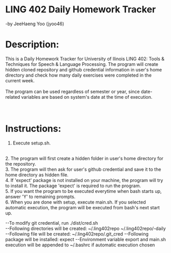 # LING 402 Daily Homework Tracker  
-by JeeHaeng Yoo (jyoo46)

# Description:
This is a Daily Homework Tracker for University of Ilinois LING 402: Tools & Techniques for Speech & Language Processing.
The program will create hidden cloned repository and github credential information in user's home directory and check how many daily exercises were completed in the current week. <br /> 
<br />
The program can be used regardless of semester or year, since date-related variables are based on system's date at the time of execution. <br />
<br />
<br />
# Instructions:
1. Execute setup.sh.
<br />
2. The program will first create a hidden folder in user's home directory for the repository.
<br />
3. The program will then ask for user's github credential and save it to the home directory as hidden file.
<br />
4. If 'expect' package is not installed on your machine, the program will try to install it. The package 'expect' is required to run the program.
<br />
5. If you want the program to be executed everytime when bash starts up, answer 'Y' to remaining prompts.
<br />
6. When you are done with setup, execute main.sh. If you selected automatic execution, the program will be executed from bash's next start up.
<br />

--To modify git credential, run ./dist/cred.sh
<br />
--Following directories will be created: ~/.ling402repo ~/.ling402repo/<netID>-daily
--Following file will be created: ~/.ling402repo/.git_cred
--Following package will be installed: expect
--Environment variable export and main.sh execution will be appended to ~/.bashrc if automatic execution chosen


